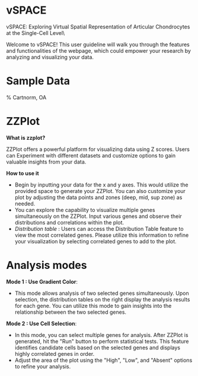 # vSPACE
vSPACE: Exploring Virtual Spatial Representation of Articular Chondrocytes at the Single-Cell Level\\

Welcome to vSPACE! This user guideline will walk you through the features and functionalities of the webpage, which could empower your research by analyzing and visualizing your data.

# Sample Data
% Cartnorm, OA

# ZZPlot 
**What is zzplot?**

ZZPlot offers a powerful platform for visualizing data using Z scores. Users can Experiment with different datasets and customize options to gain valuable insights from your data.

**How to use it**
- Begin by inputting your data for the x and y axes. This would utilize the provided space to generate your ZZPlot. You can also customize your plot by adjusting the data points and zones (deep, mid, sup zone) as needed.
- You can explore the capability to visualize multiple genes simultaneously on the ZZPlot. Input various genes and observe their distributions and correlations within the plot.
- *Distribution table* : Users can access the Distribution Table feature to view the most correlated genes. Please utilize this information to refine your visualization by selecting correlated genes to add to the plot.

# Analysis modes
**Mode 1 : Use Gradient Color**:
- This mode allows analysis of two selected genes simultaneously. Upon selection, the distribution tables on the right display the analysis results for each gene. You can utilize this mode to gain insights into the relationship between the two selected genes.

**Mode 2 : Use Cell Selection**:
- In this mode, you can select multiple genes for analysis. After ZZPlot is generated, hit the "Run" button to perform statistical tests. This feature identifies candidate cells based on the selected genes and displays highly correlated genes in order.
- Adjust the area of the plot using the "High", "Low", and "Absent" options to refine your analysis.
